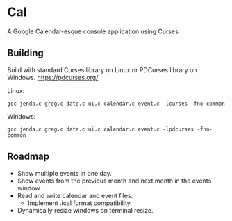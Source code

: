 
Cal
=====
A Google Calendar-esque console application using Curses.

Building
--------
Build with standard Curses library on Linux or PDCurses library on Windows.
https://pdcurses.org/

Linux:

	gcc jenda.c greg.c date.c ui.c calendar.c event.c -lcurses -fno-common
Windows:

	gcc jenda.c greg.c date.c ui.c calendar.c event.c -lpdcurses -fno-common
	
Roadmap
-------
* Show multiple events in one day.
* Show events from the previous month and next month in the events window.
* Read and write calendar and event files.
	* Implement .ical format compatibility.
* Dynamically resize windows on terminal resize.
